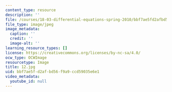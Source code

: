 ```yaml
---
content_type: resource
description: ''
file: /courses/18-03-differential-equations-spring-2010/bbf7ae5fd2afbd56f9a9ccd59035e6e1_12.jpg
file_type: image/jpeg
image_metadata:
  caption: ''
  credit: ''
  image-alt: ''
learning_resource_types: []
license: https://creativecommons.org/licenses/by-nc-sa/4.0/
ocw_type: OCWImage
resourcetype: Image
title: 12.jpg
uid: bbf7ae5f-d2af-bd56-f9a9-ccd59035e6e1
video_metadata:
  youtube_id: null
---
```

